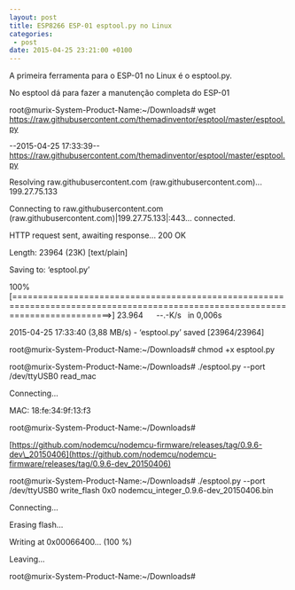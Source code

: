 ```yaml
---
layout: post
title: ESP8266 ESP-01 esptool.py no Linux
categories:
 - post
date: 2015-04-25 23:21:00 +0100
---
```


  

A primeira ferramenta para o ESP-01 no Linux é o esptool.py.   

No esptool dá para fazer a manutenção completa do ESP-01  

  

root@murix-System-Product-Name:~/Downloads# wget <https://raw.githubusercontent.com/themadinventor/esptool/master/esptool.py>  

--2015-04-25 17:33:39--&nbsp; <https://raw.githubusercontent.com/themadinventor/esptool/master/esptool.py>  

Resolving raw.githubusercontent.com (raw.githubusercontent.com)... 199.27.75.133  

Connecting to raw.githubusercontent.com (raw.githubusercontent.com)|199.27.75.133|:443... connected.  

HTTP request sent, awaiting response... 200 OK  

Length: 23964 (23K) [text/plain]  

Saving to: ‘esptool.py’  

  

100%[===============================================================================================================================&gt;] 23.964&nbsp;&nbsp;&nbsp;&nbsp;&nbsp; --.-K/s&nbsp;&nbsp; in 0,006s&nbsp;   

  

2015-04-25 17:33:40 (3,88 MB/s) - ‘esptool.py’ saved [23964/23964]  

  

root@murix-System-Product-Name:~/Downloads# chmod +x esptool.py   

  

  

  

root@murix-System-Product-Name:~/Downloads# ./esptool.py --port /dev/ttyUSB0 read_mac  

Connecting...  

MAC: 18:fe:34:9f:13:f3  

root@murix-System-Product-Name:~/Downloads#   

  

  

[https://github.com/nodemcu/nodemcu-firmware/releases/tag/0.9.6-dev\_20150406](https://github.com/nodemcu/nodemcu-firmware/releases/tag/0.9.6-dev_20150406)  

  

root@murix-System-Product-Name:~/Downloads# ./esptool.py --port /dev/ttyUSB0 write_flash 0x0 nodemcu_integer_0.9.6-dev_20150406.bin   

Connecting...  

Erasing flash...  

Writing at 0x00066400... (100 %)  

  

Leaving...  

root@murix-System-Product-Name:~/Downloads#   

  